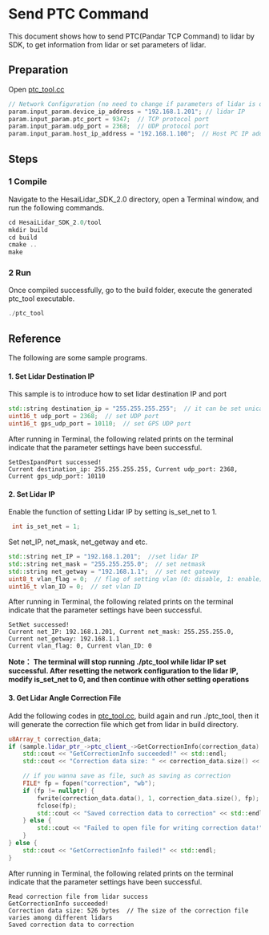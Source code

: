 # Send PTC Command 
This document shows how to send PTC(Pandar TCP Command) to lidar by SDK, to get information from lidar or set parameters of lidar.


## Preparation
Open [ptc_tool.cc](../tool/ptc_tool.cc) 
```cpp
// Network Configuration (no need to change if parameters of lidar is default)
param.input_param.device_ip_address = "192.168.1.201"; // lidar IP
param.input_param.ptc_port = 9347;  // TCP protocol port
param.input_param.udp_port = 2368;  // UDP protocol port
param.input_param.host_ip_address = "192.168.1.100";  // Host PC IP address
```

## Steps
### 1 Compile
Navigate to the HesaiLidar_SDK_2.0 directory, open a Terminal window, and run the following commands.
```cpp
cd HesaiLidar_SDK_2.0/tool
mkdir build
cd build
cmake ..
make
```

### 2 Run
Once compiled successfully, go to the build folder, execute the generated ptc_tool executable.
```cpp
./ptc_tool
```

## Reference
The following are some sample programs.
#### 1. Set Lidar Destination IP
This sample is to introduce how to set lidar destination IP and port
```cpp
std::string destination_ip = "255.255.255.255";  // it can be set unicast, multicast or boardcast as needed
uint16_t udp_port = 2368;  // set UDP port
uint16_t gps_udp_port = 10110;  // set GPS UDP port
```
After running in Terminal, the following related prints on the terminal indicate that the parameter settings have been successful.
```log
SetDesIpandPort successed!
Current destination_ip: 255.255.255.255, Current udp_port: 2368, Current gps_udp_port: 10110
```

#### 2. Set Lidar IP
Enable the function of setting Lidar IP by setting is_set_net to 1.
```cpp
 int is_set_net = 1;
```
Set net_IP, net_mask, net_getway and etc.
```cpp
std::string net_IP = "192.168.1.201";  //set lidar IP
std::string net_mask = "255.255.255.0";  // set netmask
std::string net_getway = "192.168.1.1";  // set net gateway
uint8_t vlan_flag = 0;  // flag of setting vlan (0: disable, 1: enable)
uint16_t vlan_ID = 0;  // set vlan ID
```
After running in Terminal, the following related prints on the terminal indicate that the parameter settings have been successful.
```log
SetNet successed!
Current net_IP: 192.168.1.201, Current net_mask: 255.255.255.0, Current net_getway: 192.168.1.1
Current vlan_flag: 0, Current vlan_ID: 0
```
**Note： The terminal will stop running ./ptc_tool while lidar IP set successful. After resetting the network configuration to the lidar IP, modify is_set_net to 0, and then continue with other setting operations**

#### 3. Get Lidar Angle Correction File
Add the following codes in [ptc_tool.cc](../tool/ptc_tool.cc), build again and run ./ptc_tool, then it will generate the correction file which get from lidar in build directory.
```cpp
u8Array_t correction_data;
if (sample.lidar_ptr_->ptc_client_->GetCorrectionInfo(correction_data) == 0) {
    std::cout << "GetCorrectionInfo succeeded!" << std::endl;
    std::cout << "Correction data size: " << correction_data.size() << " bytes" << std::endl;

    // if you wanna save as file, such as saving as correction
    FILE* fp = fopen("correction", "wb");
    if (fp != nullptr) {
        fwrite(correction_data.data(), 1, correction_data.size(), fp);
        fclose(fp);
        std::cout << "Saved correction data to correction" << std::endl;
    } else {
        std::cout << "Failed to open file for writing correction data!" << std::endl;
    }
} else {
    std::cout << "GetCorrectionInfo failed!" << std::endl;
}
```
After running in Terminal, the following related prints on the terminal indicate that the parameter settings have been successful.
```log
Read correction file from lidar success
GetCorrectionInfo succeeded!
Correction data size: 526 bytes  // The size of the correction file varies among different lidars
Saved correction data to correction
```